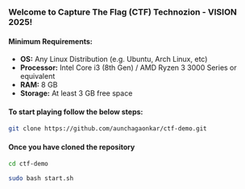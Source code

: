 ### Welcome to Capture The Flag (CTF) Technozion - VISION 2025!

#### Minimum Requirements:
- **OS:** Any Linux Distribution (e.g. Ubuntu, Arch Linux, etc)
- **Processor:** Intel Core i3 (8th Gen) / AMD Ryzen 3 3000 Series or equivalent
- **RAM:** 8 GB
- **Storage:** At least 3 GB free space

#### To start playing follow the below steps:

```bash
git clone https://github.com/aunchagaonkar/ctf-demo.git
```

#### Once you have cloned the repository
```bash
cd ctf-demo
```
```bash
sudo bash start.sh
```
